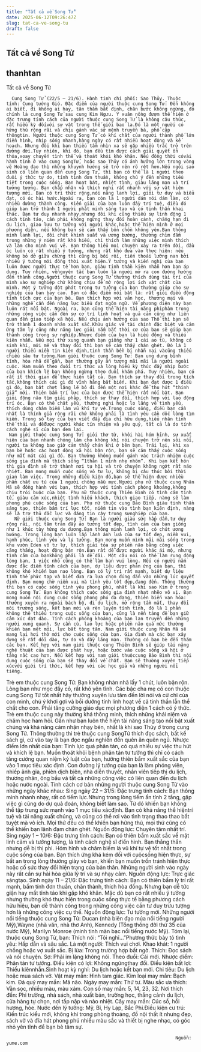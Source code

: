 ```yaml
---
title: "Tất cả về Song Tử"
date: 2025-06-12T09:26:47Z
slug: tat-ca-ve-song-tu
draft: false
---
```


## Tất cả về Song Tử

## thanhtan

Tất cả về Song Tử

      Cung Song Tử (22/5 – 21/6). Hành tinh chi phối: Sao Thủy. Thuộc tính: Cung tướng Gió. Đặc điểm của người thuộc cung Song Tử: Đến không ai biết, đi không ai hay, tân thầm bất định, chân bước không ngừng, đó chính là cung Song Tử sau cung Kim Ngưu. Ý xuân nồng đượm thể hiện ở đặc trưng tính cách của người thuộc cung Song Tử là không câu thúc, rất hiếu kỳ đốivới sự vật trong thế giới bao la.Đó là một người có hứng thú rộng rãi và chịu gánh vác sứ mệnh truyền bá, phổ cập thôngtin. Người thuộc cung Song Tử có khí chất của người thành phố lớn điển hình, nhịp sống nhanh,hàng ngày có rất nhiều hoạt động và kế hoạch. Nhưng đôi khi bạn thiếu tầm nhìn xa sẽ gặp nhiều trắc trở trên đường đời.Tuy nhiên, khi đó, bạn đều tìm được cách giải quyết ổn thỏa,xoay chuyển tình thế và thoát khỏi khó khăn. Nếu đồng thời cóvài hành tinh ở vào cung SongTử, hoặc sao Thủy có ảnh hưởng lớn trong vòng vẽ Hoàng đạo thì những khuynh hướng sẽ trở nên rõ rệt hơn.Nếu ngôi sao sinh có liên quan đến cung Song Tử, thì bạn có thể là 1 người theo đuổi ý thức tự do, tính tình đơn thuần, không chú ý đến những tiểu tiết trong cuộc sống. Bạn hoạt bát, nhiệt tình, giàu lãng mạn và trí tưởng tượng. Bạn chấp nhận và thích nghi rất nhanh với sự vật hiện tượng mới. Bạn có tri thức rộng,nói năng lanh lợi, giỏi tư duy và biểu đạt, có óc hài hước.Ngoài ra, bạn còn là 1 người dám nói dám làm, có nhiều đường thành công. Kiến giải của bạn luôn đầy trí tuệ, điều đó giúp bạn trở thành 1 người phát minh sáng tạo và có tinh thần khai thác. Bạn tư duy nhanh nhạy,nhưng đôi khi cũng thiếu sự linh động 1 cách tỉnh táo, cần phải không ngừng thay đổi hoàn cảnh, chẳng hạn đi du lịch, giao lưu tư tưởng với người khác,hoặc thể hiện mình ở mọi phương diện, nếu không bạn sẽ cảm thấy bồn chồn không yên.Bạn thông minh lanh lợi, đôi chút khinh suất và ương bướng, thường chìm đắm trong những ý niệm rất khó hiểu, chỉ thích làm những việc mình thích và làm cho mình vui vẻ. Bạn thông hiểu mọi chuyện xảy ra trên đời, đầu óc luôn có rất nhiều ý tưởng, nhưng rất khó đưa vào thực hiện: nếu không bỏ dở giữa chừng thì cũng bị bối rối, tiến thoái lưỡng nan bởi nhiều ý tưởng mới đồng thời xuất hiện.Ý tưởng và kiến nghị của bạn luôn được người thực tế hơn bạn, giàu tinh thần kiên nhẫn hơn bạn áp dụng. Tuy nhiên, vềnguyên tắc bạn luôn là người mở ra con đường hướng đến thành công.Người thuộc cung Song Tử thường thích dùng tài trí của mình vào sự nghiệp chứ không chịu để mở rộng lợi ích vật chất của mình. Một ý tưởng đột phát trong tư tưởng của bạn thường giúp cho sự nghiệp của bạn bay cao. Bạn có đặc điểm nổi bật là: rất giỏi điều động tính tích cực của bạn bè. Bạn thích hợp với văn học, thương mại và những nghề cần đến năng lực biểu đạt ngôn ngữ. Về phương diện này bạn luôn rát nổi bật. Ngoài ra, bạn cũng thể hiện tài năng phiphàm trong những công việc cần đến sự cơ trí linh hoạt và quả cảm cũng như liên quan đến giao tiếp xã hội. Nếu chịu ảnh hưởng của sao Thổ thì bạn sẽ trở thành 1 doanh nhân xuất sắc.Khứu giác về tài chính đặc biệt và cảm ứng tâm lý cũng như năng lực giỏi nắm bắt thời cơ của bạn sẽ giúp bạn thành công trong sự nghiệp.Nhược điểm của bạn là hiếu động và thiếu kiên nhẫn. Nếu mọi thứ xung quanh bạn giống như 1 cái ao tù, không có sinh khí, mới mẻ và thay đổi thì bạn sẽ cảm thấy chán ghét. Đó là 1 người thiếu niềm tin kiên định,tinh thần bền bỉ nhẫn nại vàcũng thiếu chiều sâu tư tưởng.Nam giới thuộc cung Song Tử: Bạn ung dung bình tĩnh, hòa nhã dễ gần, bạn thường gây ấn tượng mãi mãi là người ngoài cuộc. Ham muốn theo đuổi tri thức và lòng hiếu kỳ thúc đẩy nhịp bước của bạn khích lệ bạn không ngừng theo đuổi khám phá. Tuy nhiên, bạn có rất ít thời gian để thực hiện tất cả. Bạn thích sự thay đổi trong tích tắc,không thích cái gì đó vĩnh hằng bất biến. Khi bạn đạt được 1 điều gì đó, bạn bất chợt lặng lẽ bỏ đi đến một nơi khác để thu hút “thính giả” mới. Thiên bẩm trí lực của bạn được thể hiện rất nổi bật. Bạn giỏi động não tìm giải pháp, thích sự thay đổi, thích hợp với lao động trí óc. Bạn có thể chất yếu, thường nghi hoặc lo lắng về tình yếu, thích dùng châm biếm làm vũ khí tự vệ.Trong cuộc sống, điều bạn cần nhất là thính giả rộng rãi chứ không phải là tình yêu cần dốc lòng tìm kiếm. Trong sổ tay của bạn viết đầy địa chỉ hữu dụng,hiểu nhân tình thế thái và dễđược người khác tín nhiệm và yêu quý, tất cả là do tính cách nghệ sĩ của bạn đem lại. 
     Nam giới thuộc cung Song Tử: giỏi thơ từ, khôi hài hóm hỉnh, sự xuất hiện của bạn nhanh chóng làm cho không khí nói chuyện trở nên sôi nổi, người ta không bao giờ cảm thấy chán khi ở bên bạn. Trái lại, khi xa bạn bè hoặc các hoạt động xã hội bận rộn, bạn sẽ cảm thấy cuộc sống như mất mát cái gì đó. Bạn thường không muốn gánh vác trách nhiệm cuộc sống gia đình mà thích sống “1thân 1 mình nhẹ nhõm”. Khi bạn kết hôn thì gia đình sẽ trở thành nơi tụ hội và trò chuyện không ngớt rất náo nhiệt. Bạn mong muốn cuộc sống vô tư lự, không bị câu thúc bởi thời gian làm việc. Trong những điều kiện đó,bạn sẽ thể hiện được nhiều phẩm chất ưu tú của 1 người chồng mẫu mực.Người phụ nữ thuộc cung Nhân Mã sẽ đồng hành với bạn, thích hợp với tính cách phóng khoáng,không chịu trói buộc của bạn. Phụ nữ thuộc cung Thiên Bình có tình cảm tinh tế, giàu cảm xúc,nhiệt tình hiếu khách, thích giao tiếp, nàng sẽ làm phong phú cuộc sống của bạn. Phụ nữ thuộc cung Bảo Bình giàu tinh thần sáng tạo, thiên bẩm trí lực tốt, niềm tin vào tình bạn kiên định, nàng sẽ là trợ thủ đắc lực và đáng tin cậy trong sựnghiệp của bạn.
       Nữ giới thuộc cung Song Tử: Bạn là người giàu sức hấp dẫn,tư duy rộng rãi, nội tâm tràn đầy ảo tưởng tốt đẹp, tình cảm của bạn giống như 1 khúc tùy hứng du dương.Bạn thông minh lanh lợi, có chút ương bướng. Trong lòng bạn luôn lấp lánh ánh lửa của sự tốt đẹp, niềm vui, hạnh phúc, tình yêu và lý tưởng. Bạn mong muốn mình mãi mãi sống trong khu vườn Eden vô tư lự, thích giải tỏa sự phiền não bằng công việc căng thẳng, hoạt động bận rộn.Bạn rất dễ được người khác ái mộ, nhưng tình cảm của bạnkhông phải là dễ dãi. Một câu nói có thể làm rung động lòng bạn, 1 việc nhỏ cũng có thể làm bạn vui lòng. Nếu có người nắm được đặc điểm tính cách của bạn, dự liệu được phản ứng của bạn, thì không khó khiến bạn nao lòng. Bạn có lý trí rất mạnh, biết dự liệu tình thế phức tạp và biết đưa ra lựa chọn đúng đắn vào những lúc quyết định. Bạn mong chờ niềm vui mà tình yêu tốt đẹp,đang đến. Thông thường thì bạn có cuộc sống tình yêu phong phú, nhất là khi sao Kim ở trong cung Song Tử. Bạn không thích cuộc sống gia đình nhạt nhẽo vô vị. Bạn mong muốn nội dung cuộc sống phong phú đa dạng, thiên biến vạn hóa: thường xuyên ra ngoài bách bộ, đi du lịch, mở rộng tầm mắt, thay đổi môi trường sống, kết bạn mới và rèn luyện tính tình, đó là 1 phần không thể thiếu trong cuộc sống của bạn, cũng là nền tảng để bạn giữ cảm xúc dạt dào. Tính cách phóng khoáng của bạn lan truyền đến những người xung quanh. Sự cần cù, lao lực hoặc phiền não quá mức thường khiến bạn mệt mỏi, lực bất tòng tâm. Nam giới thuộc cung Nhân Mã sẽ mang lại hơi thở mới cho cuộc sống của bạn. Gia đình mà các bạn xây dựng sẽ rất dồi dào, tự do và đầy lãng mạn. Thường có bạn bè đến thăm các bạn. Kết hợp với nam giới thuộc cung Thiên Bình sẽ giúp tài năng nghệ thuật của bạn được phát huy, hoặc bước vào cuộc sống xã hội ở tầng nấc cao hơn. Nếu kết hợp với nam giới thuộccung Bảo Bình thì nội dung cuộc sống của bạn sẽ thay đổi về chất. Bạn sẽ thường xuyên tiếp xúcvới giới trí thức, kết hợp với các học giả và những người nổi tiếng.
   Trẻ em thuộc cung Song Tử: Bạn không nhàn nhã lấy 1 chút, luôn bận rộn. Lòng bạn như mọc đầy cỏ, rất khó yên tĩnh. Các bậc cha mẹ có con thuộc cung Song Tử tốt nhất hãy thường xuyên lưu tâm đến lời nói và cử chỉ của con mình, chú ý khơi gợi và bồi dưỡng tính linh hoạt về cả tinh thần lẫn thể chất cho con. Phải tăng cường giáo dục mọi phương diện 1 cách có ý thức. Trẻ em thuộc cung này thường khá thông minh, thích những khái niệm và chăm học ham hỏi. Gần như bạn luôn thể hiện tài năng sáng tạo nổi bật xuất chúng và khả năng cảm nhận nhạy bén, nhất là khi sao Thủy ở trong cung Song Tử. Thông thường thì trẻ thuộc cung SongTử thích đọc sách, bất kể sách gì, cứ vào tay là bạn đọc ngấu nghiến đến quên ăn quên ngủ. Nhược điểm lớn nhất của bạn: Tinh lực quá phân tán, có quá nhiều sự việc thu hút và khích lệ bạn. Muốn thoát khỏi bệnh phân tán tư tưởng thì chỉ có cách tăng cường quan niệm kỷ luật của bạn, hướng thiên bẩm xuất sắc của bạn vào 1 mục tiêu xác định. Con đường lý tưởng của bạn là làm phóng viên, nhiếp ảnh gia, phiên dịch biên, nhà diễn thuyết, nhân viên tiếp thị du lịch, thương nhân, ông bầu và tất cả những công việc có liên quan đến du lịch hoặc nước ngoài. 
        Tính cách cơ bản những người thuộc cung Song Tử vào những ngày khác nhau:
     Sing ngày 22 – 31/5: Đặc trưng tính cách: Bạn thông minh nhanh nhạy, rất có tiềm lực.Nhưng trong lòng tiềm ẩn tính 2 tầng, gặp việc gì cũng do dự quả đoán, không biết làm sao. Từ đó khiến bạn không thể tập trung sức mạnh vào 1 mục tiêu xácđịnh. Bạn có khả năng thể hiệntrí tuệ và tài năng xuất chúng, và cũng có thể rơi vào tình trạng thao thao bất tuyệt mà vô ích. Mọi thứ đều có thể khiến bạn hứng thú, mọi thứ cũng có thể khiến bạn lãnh đạm chán ghét. Nguồn động lực: Chuyên tâm nhất trí.
Sing ngày 1 – 10/6: Đặc trưng tính cách: Bạn có thiên bẩm xuất sắc về mặt linh cảm và tưởng tượng, là tính cách nghệ sĩ điển hình. Bạn thẳng thắn nhưng dễ bị thị phi. Hóm hỉnh và châm biếm là vũ khí tự vệ tốt nhất trong cuộc sống của bạn. Bạn thích ứng khá kém đối với cuộcsống hiện thực, sự bất an trong lòng thường giày vò bạn, khiến bạn muốn trốn tránh hiện thực hoặc cố sức thay đổi hiện trạng của bản thân. Những người sinh vào ngày này rất cần sự hài hòa giữa lý trí và sự nhạy cảm. Nguồn động lực: Trực giác sángtạo.
Sinh ngày 11 – 21/6: Đặc trưng tính cách: Bạn có thiên bẩm lý trí rất mạnh, bẩm tính đơn thuần, chân thành, thích hòa đồng. Nhưng bạn dễ tức giận hay mất tỉnh táo khi gặp khó khăn. Mặc dù bạn có rất nhiều ý tưởng nhưng thường khó thực hiện trong cuộc sống thực tế bằng phương cách hữu hiệu, bạn dễ thành công trong những công việc cần tư duy trừu tượng hơn là những công việc cụ thể. Nguồn động lực: Tư tưởng mới.
      Những người nổi tiếng thuộc cung Song Tử: Ducan (nhà biên đạo múa nổi tiếng người Mỹ),Wayne (nhà văn, nhà thơ Anh), Kennedy (Tổng thống đời thứ 35 của nước Mỹ), Marilyn Monroe (minh tinh màn bạc nổi tiếng nước Mỹ). Tóm lại, thuộc cung Song Tử, bạn: Thích nói: “Tôi nghĩ…”Phương thức bày tỏ tình yêu: Hấp dẫn và sâu sắc. Là một người: Thích vui chơi. Khao khát: 1 người chồng hoặc vợ xuất sắc. Bị lừa: Trong trường hợp bất ngờ. Thích: Đọc sách và nói chuyện. Sợ: Phải im lặng không nói. Theo đuổi: Cái mới. Nhược điểm: Phân tán tư tưởng. Điều kiện có lợi: Không ngừngthay đổi. Điều kiện bất lợi: Thiếu kiênnhẫn.Sinh hoạt kỳ nghỉ: Du lịch hoặc kết bạn mới. Chi tiêu: Du lịch hoặc mua sách vở. Vật may mắn: Hình tam giác. Kim loại may mắn: Bạch kim. Đá quý may mắn: Mã não. Ngày may mắn: Thứ tư. Màu sắc ưa thích: Vằn sọc, nhiều màu, màu xám. Con số may mắn: 5, 14, 23, 32. Nơi thích đến: Phi trường, nhà sách, nhà xuất bản, trường học, thắng cảnh du lịch, cửa hàng tự chọn, nơi tấp nập và nào nhiệt. Cây may mắn: Cúc sồ, hồi hương, hòe. Nước đến lý tưởng: Mỹ, Bỉ, Hy Lạp, Bắc Phi.Điều kiện cư trú: Kiến trúc kiểu mới, không khí trong phòng thoáng, đồ nội thất ít nhưng đẹp, sách vở và đĩa hát phong phú nhiều màu sắc và thiết bị nghe nhạc, có góc nhỏ yên tĩnh để bạn bè tâm sự.
                                                                              
                                                                   Nguồn: yume.com​